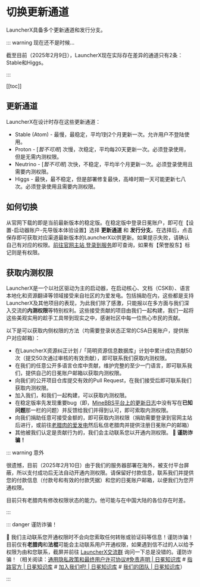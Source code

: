 # 切换更新通道

LauncherX具备多个更新通道和发行分支。

::: warning 现在还不是时候…

截至目前（2025年2月9日），LauncherX现在实际存在差异的通道只有2条：Stable和Higgs。

:::

[[toc]]

## 更新通道

LauncherX在设计时存在这些更新通道：

-   Stable (Atom) - 最慢，最稳定，平均1到2个月更新一次。允许用户不登陆使用。
-   Proton - [*暂不可用*] 次慢，次稳定，平均每20天更新一次。必须登录使用，但是无需内测权限。
-   Neutrino - [*暂不可用*] 次快，不稳定，平均半个月更新一次。必须登录使用且需要内测权限。
-   Higgs - 最快，最不稳定，但是部署修复最快，高峰时期一天可能更新七八次。必须登录使用且需要内测权限。

## 如何切换

从官网下载的即是当前最新版本的稳定版。在稳定版中登录日冕账户，即可在【设置-启动器账户-先导版本体验设置】选择 **更新通道** 和 **发行分支**。在选择后，点击保存即可获取对应渠道最新版本的LauncherX以供更新。如果提示失败，请确认自己有对应的权限。[前往官网主站 登录到服务](https://corona.studio/auth/login)即可查询，如果有【荣誉股东】标记则是有权限。

## 获取内测权限

LauncherX是一个以社区驱动为主的启动器，在启动核心、文档（CSKB）、语言本地化和资源翻译等领域接受来自社区的为爱发电。包括捐助在内，这些都是支持LauncherX及其他项目的表现，为此我们除了感激，只能报以在多方面与我们深入交流的**内测权限**等特别权利。这些接受贡献的项目由我们一起构建，我们一起将这些美观实用的趁手工具带到现实之中，感谢社区中每一位热心市民的贡献。

以下是可以获取内侧权限的方法（均需要登录状态正常的CSA日冕账户，提供账户对应邮箱）：

-   在LauncherX资源纠正计划 /「简明资源信息数据库」计划中累计成功贡献50次（提交50次通过审核的有效贡献），即可联系我们获取内测权限。
-   在我们的任意公开多语言仓库中贡献，维护完整的至少一门语言，即可联系我们，提供自己的日冕账户邮箱以获取内测权限。
-   向我们的公开项目仓库提交有效的Pull Request，在我们接受后即可联系我们获取内测权限。
-   加入我们，和我们一起构建，可以获取内测权限。
-   在稳定版率先发现重要bug（即，[MineBBS平台上的更新日志](https://www.minebbs.com/resources/launcherx.7182/updates)中没有写在**已知问题**那一栏的问题）并反馈给我们并得到认可，即可索取内测权限。
-   向我们捐助任意可接受金额的，即可获取内测权限（捐助需要登录到官网主站后进行，或前往[老腊肉的爱发电](https://afdian.com/order/create?user_id=072d1a9298c411e8976352540025c377)然后私信老腊肉并提供注册日冕账户的邮箱）
-   其他被我们认定是贡献行为的，我们会主动联系您以开通内测权限。<b class="red bold"> &#xe7ba; 谨防诈骗！</b>

::: warning 意外

很遗憾，目前（2025年2月10日）由于我们的服务器部署在海外，被支付平台屏蔽，所以支付成功后无法自动开通内测权限。请保留好付款信息，联系我们并提供您的付款信息（付款号和有效的付款凭据）和您的日冕账户邮箱，以便我们为您开通权限。

目前只有老腊肉有修改权限状态的能力。他可能与在中国大陆的各位存在时差。

:::

::: danger 谨防诈骗！

<b class="red bold">&#xe7ba;</b> 我们主动联系您开通权限时不会向您索取任何转账或验证码等信息！谨防诈骗！目前仅有**老腊肉**和**法棍**可能会主动联系用户开通权限，如果遇到信不过的人以给予权限为由和您联系，截屏并前往 <a href="javascript:window.navigator.clipboard.writeText('589798569');alert('LauncherX交流群1的群号 589798569 已复制');">LauncherX交流群</a> 询问一下总是没错的。谨防诈骗！（相关阅读：[通用隐私政策和最终用户许可协议#免责声明 | 日冕知识库](/zhCN/geula.html#_3-免责声明) # [指路官方 | 日冕知识库](/zhCN/guide/contact.html) # [加入我们吧! | 日冕知识库](/zhCN/guide/joinus.html) # [我们的团队 | 日冕知识库](/zhCN/guide/team.html)）

:::